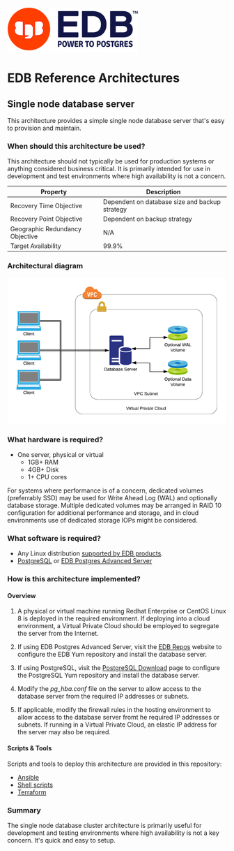 ![EDB Logo](../images/logo.png "EDB Logo")

# EDB Reference Architectures

## Single node database server

This architecture provides a simple single node database server that's easy
to provision and maintain.

### When should this architecture be used?

This architecture should not typically be used for production systems or anything
considered business critical. It is primarily intended for use in development
and test environments where high availability is not a concern.

Property                        | Description
------------------------------- | ----------------------------------------------
Recovery Time Objective         | Dependent on database size and backup strategy
Recovery Point Objective        | Dependent on backup strategy
Geographic Redundancy Objective | N/A
Target Availability             | 99.9%

### Architectural diagram

![Architecture Diagram](images/architecture.png "Architecture Diagram")

### What hardware is required?

* One server, physical or virtual
    * 1GB+ RAM
    * 4GB+ Disk
    * 1+ CPU cores

For systems where performance is of a concern, dedicated volumes (preferrably SSD)
may be used for Write Ahead Log (WAL) and optionally database storage. Multiple
dedicated volumes may be arranged in RAID 10 configuration for additional 
performance and storage, and in cloud environments use of dedicated storage IOPs
might be considered. 

### What software is required?

* Any Linux distribution [supported by EDB products](https://www.enterprisedb.com/product-compatibility).
* [PostgreSQL](https://www.postgresql.org/) or 
[EDB Postgres Advanced Server](https://www.enterprisedb.com/products/edb-postgres-advanced-server-secure-ha-oracle-compatible)

### How is this architecture implemented?

#### Overview

1. A physical or virtual machine running Redhat Enterprise or CentOS Linux 8 is 
deployed in the required environment. If deploying into a cloud environment, a 
Virtual Private Cloud should be employed to segregate the server from the 
Internet.

2. If using EDB Postgres Advanced Server, visit the 
[EDB Repos](https://repos.enterprisedb.com) website to configure the EDB Yum
repository and install the database server.

3. If using PostgreSQL, visit the [PostgreSQL Download](https://www.postgresql.org/download/linux/redhat) page to configure the PostgreSQL Yum repository and 
install the database server.

4. Modify the _pg_hba.conf_ file on the server to allow access to the database
server from the required IP addresses or subnets.

5. If applicable, modify the firewall rules in the hosting environment to allow
access to the database server fromt he required IP addresses or subnets. If 
running in a Virtual Private Cloud, an elastic IP address for the server may
also be required.

#### Scripts & Tools

Scripts and tools to deploy this architecture are provided in this repository:

* [Ansible](ansible/)
* [Shell scripts](shell-scripts/)
* [Terraform](terraform/)

### Summary

The single node database cluster architecture is primarily useful for development
and testing environments where high availability is not a key concern. It's 
quick and easy to setup.
